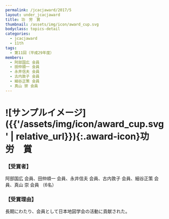 ```yaml
---
permalink: /jcacjaward/2017/5
layout: under_jcacjaward
title: 功　労　賞
thumbnail: /assets/img/icon/award_cup.svg
bodyclass: topics-detail
categories:
  - jcacjaward
  - 11th
tags:
  - 第11回（平成29年度）
members:
  - 阿部国広 会員
  - 田仲順一 会員
  - 永井信夫 会員
  - 古内敦子 会員
  - 細谷正策 会員
  - 真山 崇 会員
---
```


# ![サンプルイメージ]({{'/assets/img/icon/award_cup.svg' | relative_url}}){:.award-icon}功　労　賞

### 【受賞者】

阿部国広 会員、田仲順一 会員、永井信夫 会員、古内敦子 会員、細谷正策 会員、真山 崇 会員 （6名）

### 【受賞理由】

長期にわたり、会員として日本地図学会の活動に貢献された。
